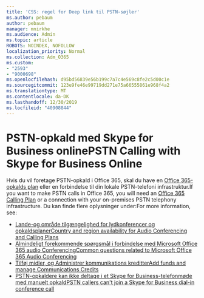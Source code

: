 ```yaml
---
title: 'CSS: regel for Deep link til PSTN-søjler'
ms.author: pebaum
author: pebaum
manager: mnirkhe
ms.audience: Admin
ms.topic: article
ROBOTS: NOINDEX, NOFOLLOW
localization_priority: Normal
ms.collection: Adm_O365
ms.custom:
- "2593"
- "9000698"
ms.openlocfilehash: d95bd56839e56b199c7a7c4e569c8fe2c5d00c1e
ms.sourcegitcommit: 123e9fe46e99719dd271e75a66555861e968f4a2
ms.translationtype: MT
ms.contentlocale: da-DK
ms.lasthandoff: 12/30/2019
ms.locfileid: "40908844"
---
```

# <a name="pstn-calling-with-skype-for-business-online"></a><span data-ttu-id="de794-102">PSTN-opkald med Skype for Business online</span><span class="sxs-lookup"><span data-stu-id="de794-102">PSTN Calling with Skype for Business Online</span></span>

<span data-ttu-id="de794-103">Hvis du vil foretage PSTN-opkald i Office 365, skal du have en [Office 365-opkalds plan](https://docs.microsoft.com/microsoftteams/what-is-phone-system-in-office-365#more-about-calling-plans) eller en forbindelse til din lokale PSTN-telefoni infrastruktur.</span><span class="sxs-lookup"><span data-stu-id="de794-103">If you want to make PSTN calls in Office 365, you will need an [Office 365 Calling Plan](https://docs.microsoft.com/microsoftteams/what-is-phone-system-in-office-365#more-about-calling-plans) or a connection with your on-premises PSTN telephony infrastructure.</span></span> <span data-ttu-id="de794-104">Du kan finde flere oplysninger under:</span><span class="sxs-lookup"><span data-stu-id="de794-104">For more information, see:</span></span>

- [<span data-ttu-id="de794-105">Lande-og område tilgængelighed for lydkonferencer og opkaldsplaner</span><span class="sxs-lookup"><span data-stu-id="de794-105">Country and region availability for Audio Conferencing and Calling Plans</span></span>](https://docs.microsoft.com/microsoftteams/country-and-region-availability-for-audio-conferencing-and-calling-plans/country-and-region-availability-for-audio-conferencing-and-calling-plans)
- [<span data-ttu-id="de794-106">Almindeligt forekommende spørgsmål i forbindelse med Microsoft Office 365 audio Conferencing</span><span class="sxs-lookup"><span data-stu-id="de794-106">Common questions related to Microsoft Office 365 Audio Conferencing</span></span>](https://docs.microsoft.com/microsoftteams/audio-conferencing-common-questions)
- [<span data-ttu-id="de794-107">Tilføj midler, og Administrer kommunikations kreditter</span><span class="sxs-lookup"><span data-stu-id="de794-107">Add funds and manage Communications Credits</span></span>](https://docs.microsoft.com/microsoftteams/add-funds-and-manage-communications-credits)
- [<span data-ttu-id="de794-108">PSTN-opkaldere kan ikke deltage i et Skype for Business-telefonmøde med manuelt opkald</span><span class="sxs-lookup"><span data-stu-id="de794-108">PSTN callers can't join a Skype for Business dial-in conference call</span></span>](https://docs.microsoft.com/SkypeForBusiness/troubleshoot/online-conferencing/pstn-callers-cant-join-dial-in-call)
